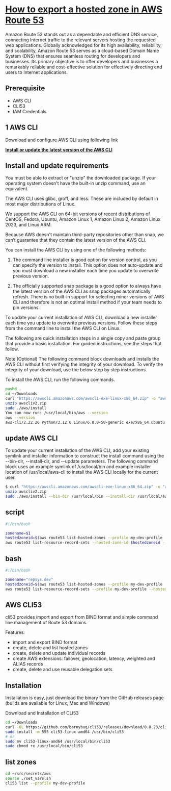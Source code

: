 # **[How to export a hosted zone in AWS Route 53](https://www.linkedin.com/pulse/how-export-hosted-zone-aws-route-53-mubashar-saeed-cno4f/)**

Amazon Route 53 stands out as a dependable and efficient DNS service, connecting Internet traffic to the relevant servers hosting the requested web applications. Globally acknowledged for its high availability, reliability, and scalability, Amazon Route 53 serves as a cloud-based Domain Name System (DNS) that ensures seamless routing for developers and businesses. Its primary objective is to offer developers and businesses a remarkably reliable and cost-effective solution for effectively directing end users to Internet applications.

## Prerequisite

- AWS CLI
- CLI53
- IAM Credentials

## 1 AWS CLI

Download and configure AWS CLI using following link

**[Install or update the latest version of the AWS CLI](https://docs.aws.amazon.com/cli/latest/userguide/getting-started-install.html)**

## Install and update requirements

You must be able to extract or "unzip" the downloaded package. If your operating system doesn't have the built-in unzip command, use an equivalent.

The AWS CLI uses glibc, groff, and less. These are included by default in most major distributions of Linux.

We support the AWS CLI on 64-bit versions of recent distributions of CentOS, Fedora, Ubuntu, Amazon Linux 1, Amazon Linux 2, Amazon Linux 2023, and Linux ARM.

Because AWS doesn't maintain third-party repositories other than snap, we can’t guarantee that they contain the latest version of the AWS CLI.

You can install the AWS CLI by using one of the following methods:

1. The command line installer is good option for version control, as you can specify the version to install. This option does not auto-update and you must download a new installer each time you update to overwrite previous version.

2. The officially supported snap package is a good option to always have the latest version of the AWS CLI as snap packages automatically refresh. There is no built-in support for selecting minor versions of AWS CLI and therefore is not an optimal install method if your team needs to pin versions.

To update your current installation of AWS CLI, download a new installer each time you update to overwrite previous versions. Follow these steps from the command line to install the AWS CLI on Linux.

The following are quick installation steps in a single copy and paste group that provide a basic installation. For guided instructions, see the steps that follow.

Note
(Optional) The following command block downloads and installs the AWS CLI without first verifying the integrity of your download. To verify the integrity of your download, use the below step by step instructions.

To install the AWS CLI, run the following commands.

```bash
pushd .
cd ~/Downloads
curl "https://awscli.amazonaws.com/awscli-exe-linux-x86_64.zip" -o "awscliv2.zip"
unzip awscliv2.zip
sudo ./aws/install
You can now run: /usr/local/bin/aws --version
aws --version                    
aws-cli/2.22.26 Python/3.12.6 Linux/6.8.0-50-generic exe/x86_64.ubuntu.22
```

## update AWS CLI

To update your current installation of the AWS CLI, add your existing symlink and installer information to construct the install command using the --bin-dir, --install-dir, and --update parameters. The following command block uses an example symlink of /usr/local/bin and example installer location of /usr/local/aws-cli to install the AWS CLI locally for the current user.

```bash
$ curl "https://awscli.amazonaws.com/awscli-exe-linux-x86_64.zip" -o "awscliv2.zip"
unzip awscliv2.zip
sudo ./aws/install --bin-dir /usr/local/bin --install-dir /usr/local/aws-cli --update
```

## script

```bash
#!/bin/bash

zonename=$1
hostedzoneid=$(aws route53 list-hosted-zones --profile my-dev-profile | jq -r ".HostedZones[] | select(.Name == \"$zonename.\") | .Id" | cut -d'/' -f3)
aws route53 list-resource-record-sets --hosted-zone-id $hostedzoneid --output json | jq -jr '.ResourceRecordSets[] | "\(.Name) \t\(.TTL) \t\(.Type) \t\(.ResourceRecords[].Value)\n"'
```

## bash

```bash
#!/bin/bash

zonename="repsys.dev"
hostedzoneid=$(aws route53 list-hosted-zones --profile my-dev-profile | jq -r ".HostedZones[] | select(.Name == \"$zonename.\") | .Id" | cut -d'/' -f3)
aws route53 list-resource-record-sets --profile my-dev-profile --hosted-zone-id $hostedzoneid --output json | jq -jr '.ResourceRecordSets[] | "\(.Name) \t\(.TTL) \t\(.Type) \t\(.ResourceRecords[].Value)\n"'
```

## AWS CLI53

cli53 provides import and export from BIND format and simple command line management of Route 53 domains.

Features:

- import and export BIND format
- create, delete and list hosted zones
- create, delete and update individual records
- create AWS extensions: failover, geolocation, latency, weighted and ALIAS records
- create, delete and use reusable delegation sets

## Installation

Installation is easy, just download the binary from the GitHub releases page (builds are available for Linux, Mac and Windows)

Download and Installation of CLI53

```bash
cd ~/Downloads
curl -OL https://github.com/barnybug/cli53/releases/download/0.8.23/cli53-linux-amd64 
sudo install -m 555 cli53-linux-amd64 /usr/bin/cli53
# or
sudo mv cli53-linux-amd64 /usr/local/bin/cli53
sudo chmod +x /usr/local/bin/cli53
```

## list zones

```bash
cd ~/src/secrets/aws
source ./set_vars.sh
cli53 list --profile my-dev-profile